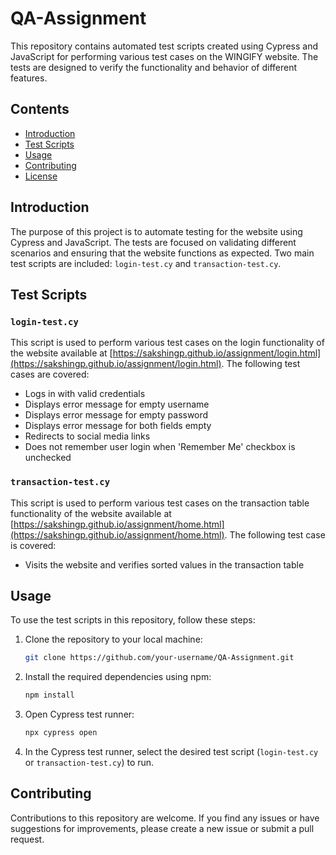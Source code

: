 # QA-Assignment

This repository contains automated test scripts created using Cypress and JavaScript for performing various test cases on the WINGIFY website. The tests are designed to verify the functionality and behavior of different features.

## Contents

- [Introduction](#introduction)
- [Test Scripts](#test-scripts)
- [Usage](#usage)
- [Contributing](#contributing)
- [License](#license)

## Introduction

The purpose of this project is to automate testing for the website using Cypress and JavaScript. The tests are focused on validating different scenarios and ensuring that the website functions as expected. Two main test scripts are included: `login-test.cy` and `transaction-test.cy`.

## Test Scripts

### `login-test.cy`

This script is used to perform various test cases on the login functionality of the website available at [https://sakshingp.github.io/assignment/login.html](https://sakshingp.github.io/assignment/login.html). The following test cases are covered:

- Logs in with valid credentials
- Displays error message for empty username
- Displays error message for empty password
- Displays error message for both fields empty
- Redirects to social media links
- Does not remember user login when 'Remember Me' checkbox is unchecked

### `transaction-test.cy`

This script is used to perform various test cases on the transaction table functionality of the website available at [https://sakshingp.github.io/assignment/home.html](https://sakshingp.github.io/assignment/home.html). The following test case is covered:

- Visits the website and verifies sorted values in the transaction table

## Usage

To use the test scripts in this repository, follow these steps:

1. Clone the repository to your local machine:

   ```bash
   git clone https://github.com/your-username/QA-Assignment.git
   ```

2. Install the required dependencies using npm:

   ```bash
   npm install
   ```

3. Open Cypress test runner:

   ```bash
   npx cypress open
   ```

4. In the Cypress test runner, select the desired test script (`login-test.cy` or `transaction-test.cy`) to run.

## Contributing

Contributions to this repository are welcome. If you find any issues or have suggestions for improvements, please create a new issue or submit a pull request.
